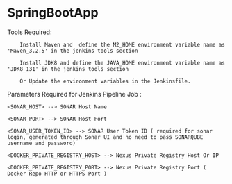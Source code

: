 # SpringBootApp

Tools Required:

        Install Maven and  define the M2_HOME environment variable name as 'Maven_3.2.5' in the jenkins tools section
		
        Install JDK8 and define the JAVA_HOME environment variable name as 'JDK8_131' in the jenkins tools section
		
		Or Update the environment variables in the Jenkinsfile. 

Parameters Required for Jenkins Pipeline Job :

	<SONAR_HOST> --> SONAR Host Name
	
	<SONAR_PORT> --> SONAR Host Port 
	 
	<SONAR_USER_TOKEN_ID> --> SONAR User Token ID ( required for sonar login, generated through Sonar UI and no need to pass SONARQUBE username and password)
	
	<DOCKER_PRIVATE_REGISTRY_HOST> --> Nexus Private Registry Host Or IP
	
	<DOCKER_PRIVATE_REGISTRY_PORT> --> Nexus Private Registry Port ( Docker Repo HTTP or HTTPS Port )
